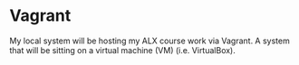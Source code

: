 # Vagrant
My local system will be hosting my ALX course work via Vagrant. A system that will be sitting on a virtual machine (VM) (i.e. VirtualBox).  